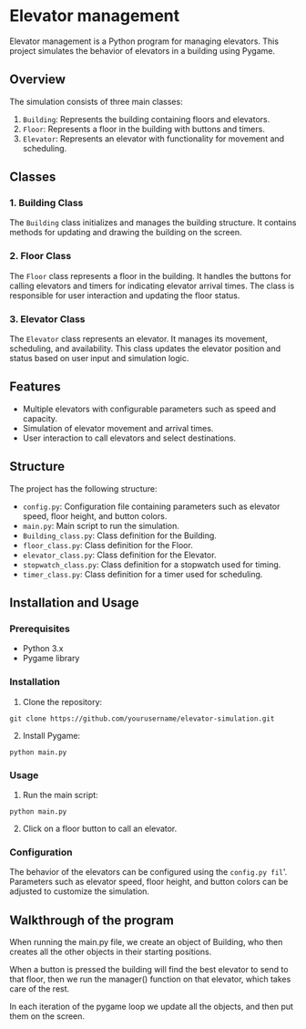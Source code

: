 # Elevator management

Elevator management is a Python program for managing elevators.
This project simulates the behavior of elevators in a building using Pygame.

## Overview

The simulation consists of three main classes:

1. `Building`: Represents the building containing floors and elevators.
2. `Floor`: Represents a floor in the building with buttons and timers.
3. `Elevator`: Represents an elevator with functionality for movement and scheduling.

## Classes

### 1. Building Class

The `Building` class initializes and manages the building structure. It contains methods for updating and drawing the building on the screen.

### 2. Floor Class

The `Floor` class represents a floor in the building. It handles the buttons for calling elevators and timers for indicating elevator arrival times. The class is responsible for user interaction and updating the floor status.

### 3. Elevator Class

The `Elevator` class represents an elevator. It manages its movement, scheduling, and availability. This class updates the elevator position and status based on user input and simulation logic.

## Features

- Multiple elevators with configurable parameters such as speed and capacity.
- Simulation of elevator movement and arrival times.
- User interaction to call elevators and select destinations.

## Structure

The project has the following structure:

- `config.py`: Configuration file containing parameters such as elevator speed, floor height, and button colors.
- `main.py`: Main script to run the simulation.
- `Building_class.py`: Class definition for the Building.
- `floor_class.py`: Class definition for the Floor.
- `elevator_class.py`: Class definition for the Elevator.
- `stopwatch_class.py`: Class definition for a stopwatch used for timing.
- `timer_class.py`: Class definition for a timer used for scheduling.

## Installation and Usage

### Prerequisites

- Python 3.x
- Pygame library

### Installation

1. Clone the repository:

```
git clone https://github.com/yourusername/elevator-simulation.git
```
2. Install Pygame:
```
python main.py
```

### Usage
1. Run the main script:
```
python main.py
```
2. Click on a floor button to call an elevator.

### Configuration
The behavior of the elevators can be configured using the `config.py fil`'. Parameters such as elevator speed, floor height, and button colors can be adjusted to customize the simulation.

## Walkthrough of the program
When running the main.py file, we create an object of Building, who then creates all the other objects in their starting positions.

When a button is pressed the building will find the best elevator to send to that floor, then we run the manager() function on that elevator, which takes care of the rest.

In each iteration of the pygame loop we update all the objects, and then put them on the screen.


